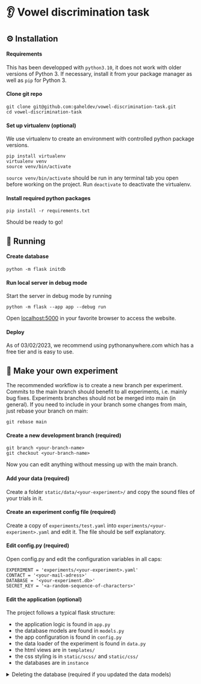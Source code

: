 # 👂 Vowel discrimination task

## ⚙️ Installation
#### Requirements

This has been developped with `python3.10`, it does not work with older versions of Python 3. If necessary, install it from your package manager as well as `pip` for Python 3.

#### Clone git repo

```
git clone git@github.com:gaheldev/vowel-discrimination-task.git
cd vowel-discrimination-task
```

#### Set up virtualenv (optional)

We use virtualenv to create an environment with controlled python package versions. 


```
pip install virtualenv
virtualenv venv
source venv/bin/activate
```

`source venv/bin/activate` should be run in any terminal tab you open before working on the project. Run `deactivate` to deactivate the virtualenv.

#### Install required python packages

```
pip install -r requirements.txt
```

Should be ready to go!

## 🏃 Running
#### Create database

```
python -m flask initdb
```

#### Run local server in debug mode
Start the server in debug mode by running 

```
python -m flask --app app --debug run
```

Open [localhost:5000](http://localhost:5000) in your favorite browser to access the website.

#### Deploy
As of 03/02/2023, we recommend using pythonanywhere.com which has a free tier and is easy to use.

## 🔧 Make your own experiment
The recommended workflow is to create a new branch per experiment. Commits to the main branch should benefit to all experiments, i.e. mainly bug fixes. 
Experiments branches should not be merged into main (in general). If you need to include in your branch some changes from main, just rebase your branch on main:
```
git rebase main
```

#### Create a new development branch (required)
```
git branch <your-branch-name>
git checkout <your-branch-name>
```
Now you can edit anything without messing up with the main branch. 

#### Add your data (required)
Create a folder `static/data/<your-experiment>/` and copy the sound files of your trials in it.

#### Create an experiment config file (required)
Create a copy of `experiments/test.yaml` into `experiments/<your-experiment>.yaml` and edit it.
The file should be self explanatory.

#### Edit config.py (required)
Open config.py and edit the configuration variables in all caps:

```
EXPERIMENT = 'experiments/<your-experiment>.yaml'
CONTACT = '<your-mail-adress>'
DATABASE = '<your-experiment.db>'
SECRET_KEY = '<a-random-sequence-of-characters>'
```

#### Edit the application (optional)
The project follows a typical flask structure: 
- the application logic is found in `app.py`
- the database models are found in `models.py`
- the app configuration is found in `config.py`
- the data loader of the experiment is found in `data.py`
- the html views are in `templates/`
- the css styling is in `static/scss/` and `static/css/`
- the databases are in `instance`

<details><summary>Deleting the database (required if you updated the data models)</summary>
<p>

Either delete your database file in `instance/` or run a `python` interpreter:
```
from models import *
delete_tables()
```

Then recreate the database.

</p>
</details>


